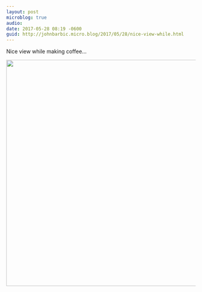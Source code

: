 ```yaml
---
layout: post
microblog: true
audio: 
date: 2017-05-28 08:19 -0600
guid: http://johnbarbic.micro.blog/2017/05/28/nice-view-while.html
---
```

Nice view while making coffee...

<img src="http://johnbarbic.micro.blog/uploads/2017/17bd301f76.jpg" width="600" height="600" style="height: auto" />
